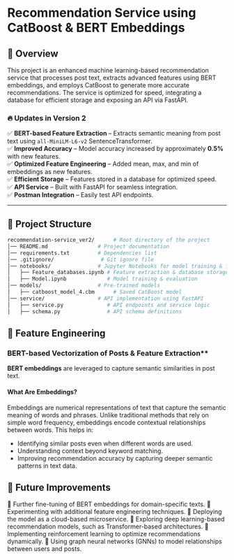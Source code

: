 # Recommendation Service using CatBoost & BERT Embeddings

## 📌 Overview
This project is an enhanced machine learning-based recommendation service that processes post text, extracts advanced features using BERT embeddings, and employs CatBoost to generate more accurate recommendations. The service is optimized for speed, integrating a database for efficient storage and exposing an API via FastAPI.

### 🔥 Updates in Version 2
✅ **BERT-based Feature Extraction** – Extracts semantic meaning from post text using `all-MiniLM-L6-v2` SentenceTransformer.  
✅ **Improved Accuracy** – Model accuracy increased by approximately **0.5%** with new features.  
✅ **Optimized Feature Engineering** – Added mean, max, and min of embeddings as new features.  
✅ **Efficient Storage** – Features stored in a database for optimized speed.  
✅ **API Service** – Built with FastAPI for seamless integration.  
✅ **Postman Integration** – Easily test API endpoints.  

---

## 📂 Project Structure
```bash
recommendation-service_ver2/      # Root directory of the project
│── README.md                # Project documentation
│── requirements.txt         # Dependencies list
│── .gitignore/               # Git ignore file
│── notebooks/               # Jupyter Notebooks for model training & feature engineering
│   ├── Feature_databases.ipynb # Feature extraction & database storage
│   ├── Model.ipynb             # Model training & evaluation
│── models/                  # Pre-trained models
│   ├── catboost_model_4.cbm      # Saved CatBoost model
│── service/                 # API implementation using FastAPI
│   ├── service.py              # API endpoints and service logic
│   ├── schema.py               # API schema definitions
```

## 🚀 Feature Engineering
### BERT-based Vectorization of Posts & Feature Extraction**
**BERT embeddings** are leveraged to capture semantic similarities in post text.

#### **What Are Embeddings?**
Embeddings are numerical representations of text that capture the semantic meaning of words and phrases. Unlike traditional methods that rely on simple word frequency, embeddings encode contextual relationships between words. This helps in:
- Identifying similar posts even when different words are used.
- Understanding context beyond keyword matching.
- Improving recommendation accuracy by capturing deeper semantic patterns in text data.

## 📌 Future Improvements

🔹 Further fine-tuning of BERT embeddings for domain-specific texts.
🔹 Experimenting with additional feature engineering techniques.
🔹 Deploying the model as a cloud-based microservice.
🔹 Exploring deep learning-based recommendation models, such as Transformer-based architectures.
🔹 Implementing reinforcement learning to optimize recommendations dynamically.
🔹 Using graph neural networks (GNNs) to model relationships between users and posts.
